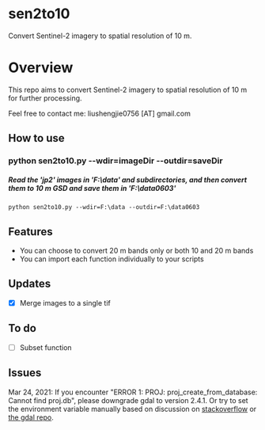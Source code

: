 # sen2to10
Convert Sentinel-2 imagery to spatial resolution of 10 m.

# Overview
This repo aims to convert Sentinel-2 imagery to spatial resolution of 10 m for further processing.

Feel free to contact me: liushengjie0756 [AT] gmail.com

## How to use
### python sen2to10.py --wdir=imageDir --outdir=saveDir
##### Read the 'jp2' images in 'F:\data' and subdirectories, and then convert them to 10 m GSD and save them in 'F:\data0603'
    python sen2to10.py --wdir=F:\data --outdir=F:\data0603


## Features
- You can choose to convert 20 m bands only or both 10 and 20 m bands
- You can import each function individually to your scripts


## Updates
- [x] Merge images to a single tif


## To do
- [ ] Subset function

## Issues
Mar 24, 2021: If you encounter "ERROR 1: PROJ: proj_create_from_database: Cannot find proj.db", please downgrade gdal to version 2.4.1. Or try to set the environment variable manually based on discussion on [stackoverflow](https://stackoverflow.com/questions/56764046/gdal-ogr2ogr-cannot-find-proj-db-error#:~:text=You%20might%20need%20to%20set%20the%20PROJ_LIB%20environment%20variable.&text=If%20you%20don't%20find,see%20if%20things%20start%20working) or [the gdal repo](https://github.com/PDAL/PDAL/issues/2544).
